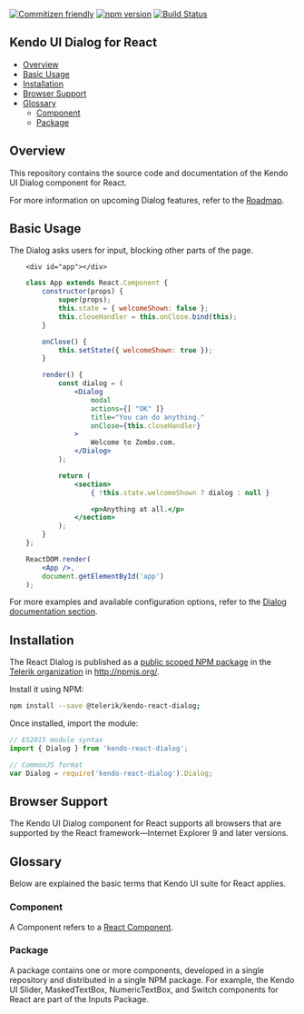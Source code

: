 [![Commitizen friendly](https://img.shields.io/badge/commitizen-friendly-brightgreen.svg)](http://commitizen.github.io/cz-cli/)
[![npm version](https://badge.fury.io/js/%40telerik%2Fkendo-react-dialog.svg)](https://badge.fury.io/js/%40telerik%2Fkendo-react-dialog)
[![Build Status](https://travis-ci.org/telerik/kendo-react-dialog.svg?branch=master)](https://travis-ci.org/telerik/kendo-react-dialog)

## Kendo UI Dialog for React

* [Overview](https://github.com/telerik/kendo-react-dialog#overview)
* [Basic Usage](https://github.com/telerik/kendo-react-dialog#basic-usage)
* [Installation](https://github.com/telerik/kendo-react-dialog#installation)
* [Browser Support](https://github.com/telerik/kendo-react-dialog#browser-support)
* [Glossary](https://github.com/telerik/kendo-react-dialog#glossary)
  * [Component](https://github.com/telerik/kendo-react-dialog#component)
  * [Package](https://github.com/telerik/kendo-react-dialog#package)

## Overview

This repository contains the source code and documentation of the Kendo UI Dialog component for React.

For more information on upcoming Dialog features, refer to the [Roadmap](https://github.com/telerik/kendo-react-dialog/blob/master/docs/roadmap.md).

## Basic Usage

The Dialog asks users for input, blocking other parts of the page.

```html-preview
    <div id="app"></div>
```
```jsx
    class App extends React.Component {
        constructor(props) {
            super(props);
            this.state = { welcomeShown: false };
            this.closeHandler = this.onClose.bind(this);
        }

        onClose() {
            this.setState({ welcomeShown: true });
        }

        render() {
            const dialog = (
                <Dialog
                    modal
                    actions={[ "OK" ]}
                    title="You can do anything."
                    onClose={this.closeHandler}
                >
                    Welcome to Zombo.com.
                </Dialog>
            );

            return (
                <section>
                    { !this.state.welcomeShown ? dialog : null }

                    <p>Anything at all.</p>
                </section>
            );
        }
    };

    ReactDOM.render(
        <App />,
        document.getElementById('app')
    );

```

For more examples and available configuration options, refer to the [Dialog documentation section](https://github.com/telerik/kendo-react-dialog/tree/master/docs/index.md).

## Installation

The React Dialog is published as a [public scoped NPM package](https://docs.npmjs.com/misc/scope) in the [Telerik organization](https://www.npmjs.com/~telerik) in http://npmjs.org/.

Install it using NPM:

```sh
npm install --save @telerik/kendo-react-dialog;
```

Once installed, import the module:

```jsx
// ES2015 module syntax
import { Dialog } from 'kendo-react-dialog';
```
```jsx
// CommonJS format
var Dialog = require('kendo-react-dialog').Dialog;
```

## Browser Support

The Kendo UI Dialog component for React supports all browsers that are supported by the React framework&mdash;Internet Explorer 9 and later versions.

## Glossary

Below are explained the basic terms that Kendo UI suite for React applies.

### Component

A Component refers to a [React Component](https://facebook.github.io/react/docs/jsx-in-depth.html#html-tags-vs.-react-components).

### Package

A package contains one or more components, developed in a single repository and distributed in a single NPM package. For example, the Kendo UI Slider, MaskedTextBox, NumericTextBox, and Switch components for React are part of the Inputs Package.
